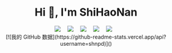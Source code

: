 
<h1 align="center">Hi 👋, I'm ShiHaoNan</h1>

<!-- 个人资料徽标 -->
<div align="center">
  <a href="http://polarday.top/"><img src="https://img.shields.io/badge/website-%E4%B8%AA%E4%BA%BA%E7%AB%99%E7%82%B9-blue"></a>&emsp;
  <a href="https://blog.csdn.net/shn111"><img src="https://img.shields.io/badge/CSDN-%E5%8D%9A%E5%AE%A2-c32136"></a>&emsp;
  <a href="https://leetcode.cn/u/time-7d/"><img src="https://img.shields.io/badge/LeetCode-%E5%8A%9B%E6%89%A3-yellow"></a>&emsp;
  <a href="https://www.acwing.com/user/myspace/index/165942/"><img src="https://img.shields.io/badge/AcWing-%E7%AE%97%E6%B3%95-green"></a>&emsp;
  <a href="https://github.com/shnpd"><img src="https://img.shields.io/badge/GitHub-%E4%BB%93%E5%BA%93-black"></a>&emsp;
</div>

<div align = "center" href="https://github-readme-stats.vercel.app/api?username=shnpd"/>
[![我的 GitHub 数据](https://github-readme-stats.vercel.app/api?username=shnpd)]()

